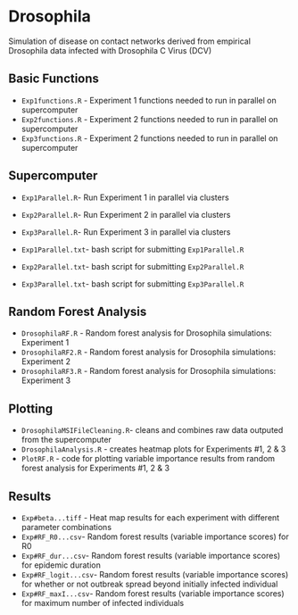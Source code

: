 # Drosophila
Simulation of disease on contact networks derived from empirical Drosophila data infected with Drosophila C Virus (DCV)

## Basic Functions
* `Exp1functions.R` - Experiment 1 functions needed to run in parallel on supercomputer
* `Exp2functions.R` - Experiment 2 functions needed to run in parallel on supercomputer
* `Exp3functions.R` - Experiment 2 functions needed to run in parallel on supercomputer

## Supercomputer
* `Exp1Parallel.R`- Run Experiment 1 in parallel via clusters
* `Exp2Parallel.R`- Run Experiment 2 in parallel via clusters
* `Exp3Parallel.R`- Run Experiment 3 in parallel via clusters

* `Exp1Parallel.txt`- bash script for submitting `Exp1Parallel.R`
* `Exp2Parallel.txt`- bash script for submitting `Exp2Parallel.R`
* `Exp3Parallel.txt`- bash script for submitting `Exp3Parallel.R`

## Random Forest Analysis
* `DrosophilaRF.R` -  Random forest analysis for Drosophila simulations: Experiment 1
* `DrosophilaRF2.R` - Random forest analysis for Drosophila simulations: Experiment 2
* `DrosophilaRF3.R` - Random forest analysis for Drosophila simulations: Experiment 3

## Plotting
* `DrosophilaMSIFileCleaning.R`- cleans and combines raw data outputed from the supercomputer
* `DrosophilaAnalysis.R` - creates heatmap plots for Experiments #1, 2 & 3
* `PlotRF.R` - code for plotting variable importance results from random forest analysis for Experiments #1, 2 & 3

## Results
* `Exp#beta...tiff` - Heat map results for each experiment with different parameter combinations
* `Exp#RF_R0...csv`- Random forest results (variable importance scores) for R0
* `Exp#RF_dur...csv`- Random forest results (variable importance scores) for epidemic duration
* `Exp#RF_logit...csv`- Random forest results (variable importance scores) for whether or not outbreak spread beyond initially infected individual
* `Exp#RF_maxI...csv`- Random forest results (variable importance scores) for maximum number of infected individuals

